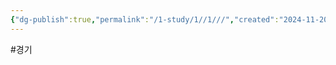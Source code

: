```yaml
---
{"dg-publish":true,"permalink":"/1-study/1//1///","created":"2024-11-20T21:02:27.037+09:00","updated":"2025-06-03T20:07:19.692+09:00"}
---
```


#경기 
